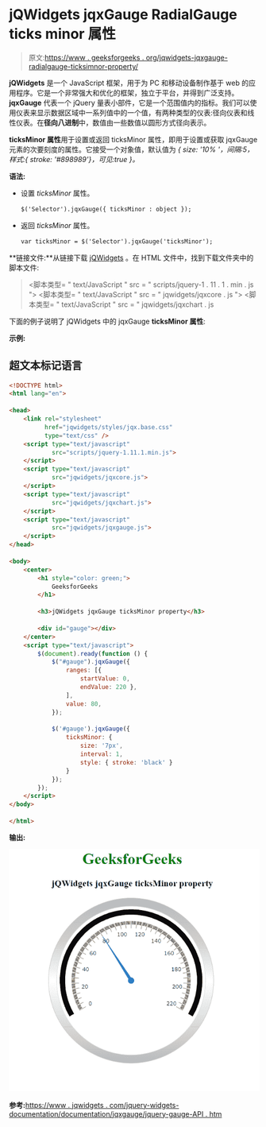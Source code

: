 # jQWidgets jqxGauge RadialGauge ticks minor 属性

> 原文:[https://www . geeksforgeeks . org/jqwidgets-jqxgauge-radialgauge-ticksimnor-property/](https://www.geeksforgeeks.org/jqwidgets-jqxgauge-radialgauge-ticksminor-property/)

**jQWidgets** 是一个 JavaScript 框架，用于为 PC 和移动设备制作基于 web 的应用程序。它是一个非常强大和优化的框架，独立于平台，并得到广泛支持。 **jqxGauge** 代表一个 jQuery 量表小部件，它是一个范围值内的指标。我们可以使用仪表来显示数据区域中一系列值中的一个值，有两种类型的仪表:径向仪表和线性仪表。在**径向八进制**中，数值由一些数值以圆形方式径向表示。

**ticksMinor 属性**用于设置或返回 ticksMinor 属性，即用于设置或获取 jqxGauge 元素的次要刻度的属性。它接受一个对象值，默认值为 *{ size: '10% '，间隔:5，样式:{ stroke: '#898989'}，可见:true }。*

**语法:**

*   设置 *ticksMinor* 属性。

    ```html
    $('Selector').jqxGauge({ ticksMinor : object });  
    ```

*   返回 *ticksMinor* 属性。

    ```html
    var ticksMinor = $('Selector').jqxGauge('ticksMinor');
    ```

**链接文件:**从链接下载 [jQWidgets](https://www.jqwidgets.com/download/) 。在 HTML 文件中，找到下载文件夹中的脚本文件:

> <link rel="”stylesheet”" href="”jqwidgets/styles/jqx.base.css”" type="”text/css”">
> <脚本类型= " text/JavaScript " src = " scripts/jquery-1 . 11 . 1 . min . js "></脚本类型>
> <脚本类型= " text/JavaScript " src = " jqwidgets/jqxcore . js "></脚本类型>
> <脚本类型= " text/JavaScript " src = " jqwidgets/jqxchart . js

下面的例子说明了 jQWidgets 中的 jqxGauge **ticksMinor 属性**:

**示例:**

## 超文本标记语言

```html
<!DOCTYPE html>
<html lang="en">

<head>
    <link rel="stylesheet"
          href="jqwidgets/styles/jqx.base.css" 
          type="text/css" />
    <script type="text/javascript" 
            src="scripts/jquery-1.11.1.min.js">
    </script>
    <script type="text/javascript" 
            src="jqwidgets/jqxcore.js">
    </script>
    <script type="text/javascript"
            src="jqwidgets/jqxchart.js">
    </script>
    <script type="text/javascript" 
            src="jqwidgets/jqxgauge.js">
    </script>
</head>

<body>
    <center>
        <h1 style="color: green;">
            GeeksforGeeks
        </h1>

        <h3>jQWidgets jqxGauge ticksMinor property</h3>

        <div id="gauge"></div>
    </center>
    <script type="text/javascript">
        $(document).ready(function () {
            $("#gauge").jqxGauge({
                ranges: [{ 
                    startValue: 0, 
                    endValue: 220 },
                ],
                value: 80,
            });

            $('#gauge').jqxGauge({
                ticksMinor: { 
                    size: '7px', 
                    interval: 1,
                    style: { stroke: 'black' } 
                }
            });
        });
    </script>
</body>

</html>
```

**输出:**

![](img/7758d4f5d8afd467e3b08a944aaf33bb.png)

**参考:**[https://www . jqwidgets . com/jquery-widgets-documentation/documentation/jqxgauge/jquery-gauge-API . htm](https://www.jqwidgets.com/jquery-widgets-documentation/documentation/jqxgauge/jquery-gauge-api.htm)